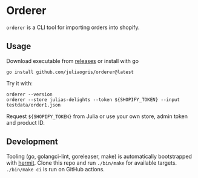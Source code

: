 # Orderer

`orderer` is a CLI tool for importing orders into shopify.

## Usage

Download executable from [releases](https://github.com/juliaogris/orderer/releases)
or install with go

	go install github.com/juliaogris/orderer@latest

Try it with:

	orderer --version
	orderer --store julias-delights --token ${SHOPIFY_TOKEN} --input testdata/order1.json

Request `${SHOPIFY_TOKEN}` from Julia or use your own store, admin token and product ID.

[releases]: https://github.com/juliaogris/orderer/releases

## Development

Tooling (go, golangci-lint, goreleaser, make) is automatically
bootstrapped with [hermit]. Clone this repo and run `./bin/make` for
available targets. `./bin/make ci` is run on GitHub actions.

[hermit]: https://cashapp.github.io/hermit/